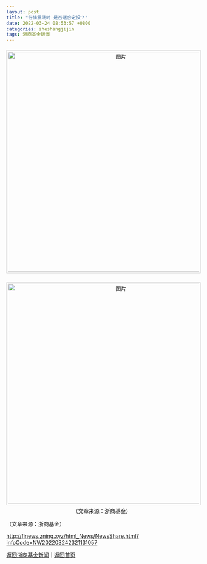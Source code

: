 ```yaml
---
layout: post
title: "行情震荡时 是否适合定投？"
date: 2022-03-24 08:53:57 +0800
categories: zheshangjijin
tags: 浙商基金新闻
---
```

<center><img src="https://dfscdn.dfcfw.com/download/D25523518469453576402_w750h4670.jpg" alt="图片" width="580" style="border:#d1d1d1 1px solid;padding:3px;margin:5px 0;" /></center><p><center><img src="https://dfscdn.dfcfw.com/download/D24989618131618734045_w750h4746.jpg" alt="图片" width="580" style="border:#d1d1d1 1px solid;padding:3px;margin:5px 0;" /></center><center>（文章来源：浙商基金）</center></p><p class="em_media">（文章来源：浙商基金）</p>

<http://finews.zning.xyz/html_News/NewsShare.html?infoCode=NW202203242321131057>

[返回浙商基金新闻](//finews.withounder.com/category/zheshangjijin.html)｜[返回首页](//finews.withounder.com/)